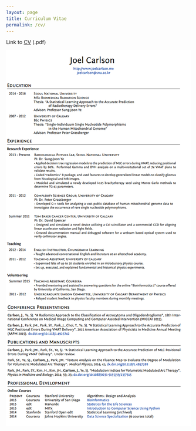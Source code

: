```yaml
---
layout: page
title: Curriculum Vitae
permalink: /cv/
---
```


Link to [CV](https://www.dropbox.com/s/r9gwk8ikhqt5j8e/JoelCarlsonCV.pdf?dl=0) (.pdf)

<div>
  <img src="/figs/CVImage/CVImage.png" alt="Woohoo!" title="Run for cover!" width="750px"/>
</div>
